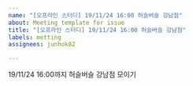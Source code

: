 ```yaml
---
name: "[오프라인 스터디] 19/11/24 16:00 허슬버슬 강남점"
about: Meeting template for issue
title: "[오프라인 스터디] 19/11/24 16:00 허슬버슬 강남점"
labels: metting
assignees: junhok82

---
```


19/11/24 16:00까지 허슬버슬 강남점 모이기
